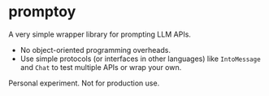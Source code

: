 # promptoy

A very simple wrapper library for prompting LLM APIs.

- No object-oriented programming overheads.
- Use simple protocols (or interfaces in other languages) like `IntoMessage` and `Chat` to test multiple APIs or wrap your own.

Personal experiment. Not for production use.
